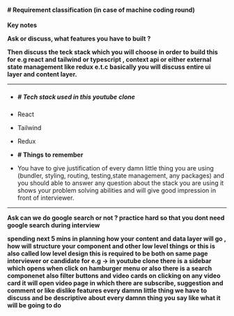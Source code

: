 #### # Requirement classification (in case of machine coding round)

**Key notes**

**Ask or discuss, what features you have to built ?**

**Then discuss the teck stack which you will choose in order to build this for e.g react and tailwind or typescript , context api or either external state management like redux e.t.c basically you will discuss entire ui layer and content layer.**

---

- ##### # Tech stack used in this youtube clone
- React
- Tailwind
- Redux

- **# Things to remember**

- You have to give justification of every damn little thing you are using (bundler, styling, routing, testing,state management, any packages) and you should able to answer any question about the stack you are using it shows your problem solving abilities and will give good impression in front of interviewer.

---

**Ask can we do google search or not ? practice hard so that you dont need google search during interview**

**spending next 5 mins in planning how your content and data layer will go , how will structure your component and other low level things or this is also called low level design this is required to be both on same page interviewer or candidate for e.g -> in youtube clone there is a sidebar which opens when click on hamburger menu or also there is a search componenet also filter buttons and video cards on clicking on any video card it will open video page in which there are subscribe, suggestion and comment or like dislike features every damnn little thing we have to discuss and be descriptive about every damnn thing you say like what it will be going to do**
